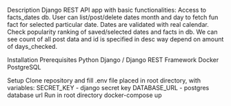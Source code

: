 Description
Django REST API app with basic functionalities:
Access to facts_dates db. User can list/post/delete dates month and day to fetch fun fact for selected particular date. Dates are validated with real calendar. 
Check popularity ranking of saved/selected dates and facts in db. We can see count of all post data and id is specified in desc way depend on amount of days_checked. 

Installation
Prerequisites
Python
Django / Django REST Framework
Docker
PostgreSQL

Setup
Clone repository and fill .env file placed in root directory, with variables:
SECRET_KEY - django secret key
DATABASE_URL - postgres database url
Run in root directory docker-compose up
